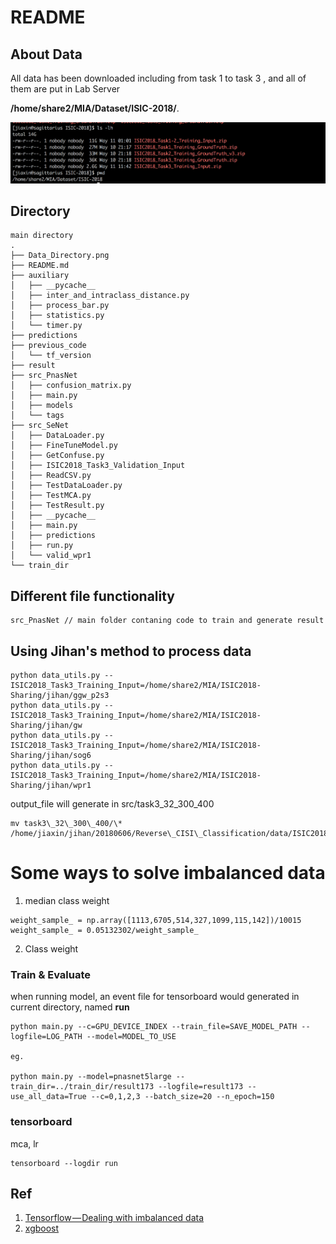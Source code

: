 # README
## About Data
All data has been downloaded including from task 1 to task 3 , and all of them 
are put in Lab Server 

**/home/share2/MIA/Dataset/ISIC-2018/**. 

![Data Directory](./Data_Directory.png)


## Directory
```
main directory
.
├── Data_Directory.png
├── README.md
├── auxiliary
│   ├── __pycache__
│   ├── inter_and_intraclass_distance.py
│   ├── process_bar.py
│   ├── statistics.py
│   └── timer.py
├── predictions
├── previous_code
│   └── tf_version
├── result
├── src_PnasNet
│   ├── confusion_matrix.py
│   ├── main.py
│   ├── models
│   └── tags
├── src_SeNet
│   ├── DataLoader.py
│   ├── FineTuneModel.py
│   ├── GetConfuse.py
│   ├── ISIC2018_Task3_Validation_Input
│   ├── ReadCSV.py
│   ├── TestDataLoader.py
│   ├── TestMCA.py
│   ├── TestResult.py
│   ├── __pycache__
│   ├── main.py
│   ├── predictions
│   ├── run.py
│   └── valid_wpr1
└── train_dir
```

## Different file functionality
```
src_PnasNet // main folder contaning code to train and generate result
```

## Using Jihan's method to process data
```
python data_utils.py --ISIC2018_Task3_Training_Input=/home/share2/MIA/ISIC2018-Sharing/jihan/ggw_p2s3
python data_utils.py --ISIC2018_Task3_Training_Input=/home/share2/MIA/ISIC2018-Sharing/jihan/gw
python data_utils.py --ISIC2018_Task3_Training_Input=/home/share2/MIA/ISIC2018-Sharing/jihan/sog6
python data_utils.py --ISIC2018_Task3_Training_Input=/home/share2/MIA/ISIC2018-Sharing/jihan/wpr1
```
output\_file will generate in src/task3\_32\_300\_400

```
mv task3\_32\_300\_400/\* /home/jiaxin/jihan/20180606/Reverse\_CISI\_Classification/data/ISIC2018/2018\_6\_4/task3\_32\_300\_400 
```

# Some ways to solve imbalanced data
1. median class weight
```
weight_sample_ = np.array([1113,6705,514,327,1099,115,142])/10015
weight_sample_ = 0.05132302/weight_sample_
```

2. Class weight


### Train & Evaluate
when running model, an event file for tensorboard would generated in current directory, named **run** 

```
python main.py --c=GPU_DEVICE_INDEX --train_file=SAVE_MODEL_PATH --logfile=LOG_PATH --model=MODEL_TO_USE

eg.

python main.py --model=pnasnet5large --train_dir=../train_dir/result173 --logfile=result173 --use_all_data=True --c=0,1,2,3 --batch_size=20 --n_epoch=150
```

### tensorboard
mca, lr 

```
tensorboard --logdir run
```

## Ref
1. [Tensorflow — Dealing with imbalanced data](https://blog.node.us.com/tensorflow-dealing-with-imbalanced-data-eb0108b10701)
2. [xgboost](https://xgboost.readthedocs.io/en/latest/get_started/index.html)
